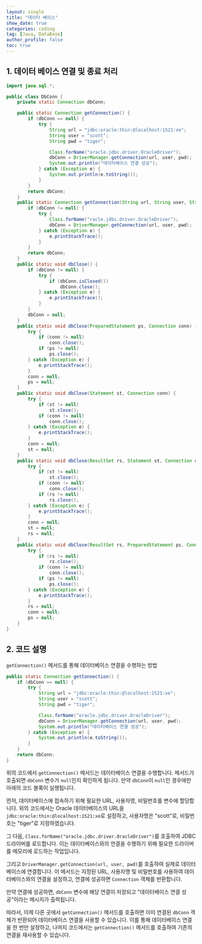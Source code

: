 ```yaml
---
layout: single
title: "데이터 베이스"
show_date: true
categories: coding
tag: [Java, DataBase]
author_profile: false
toc: true
---
```


## 1. 데이터 베이스 연결 및 종료 처리

```java
import java.sql.*;

public class DbConn {
    private static Connection dbConn;

    public static Connection getConnection() {
        if (dbConn == null) {
            try {
                String url = "jdbc:oracle:thin:@localhost:1521:xe";
                String user = "scott";
                String pwd = "tiger";

                Class.forName("oracle.jdbc.driver.OracleDriver");
                dbConn = DriverManager.getConnection(url, user, pwd);
                System.out.println("데이터베이스 연결 성공");
            } catch (Exception e) {
                System.out.println(e.toString());
            }
        }
        return dbConn;
    }
    public static Connection getConnection(String url, String user, String pwd) {
        if (dbConn != null) {
            try {
                Class.forName("racle.jdbc.driver.OracleDriver");
                dbConn = DriverManager.getConnection(url, user, pwd);
            } catch (Exception e) {
                e.printStackTrace();
            }
        }
        return dbConn;
    }
    public static void dbClose() {
        if (dbConn != null) {
            try {
                if (dbConn.isClosed())
                    dbConn.close();
            } catch (Exception e) {
                e.printStackTrace();
            }
        }
        dbConn = null;
    }
    public static void dbClose(PreparedStatement ps, Connection conn) {
        try {
            if (conn != null)
                conn.close();
            if (ps != null)
                ps.close();
        } catch (Exception e) {
            e.printStackTrace();
        }
        conn = null;
        ps = null;
    }
    public static void dbClose(Statement st, Connection conn) {
        try {
            if (st != null)
                st.close();
            if (conn != null)
                conn.close();
        } catch (Exception e) {
            e.printStackTrace();
        }
        conn = null;
        st = null;
    }
    public static void dbClose(ResultSet rs, Statement st, Connection conn) {
        try {
            if (st != null)
                st.close();
            if (conn != null)
                conn.close();
            if (rs != null)
                rs.close();
        } catch (Exception e) {
            e.printStackTrace();
        }
        conn = null;
        st = null;
        rs = null;
    }
    public static void dbClose(ResultSet rs, PreparedStatement ps, Connection conn) {
        try {
            if (rs != null)
                rs.close();
            if (conn != null)
                conn.close();
            if (ps != null)
                ps.close();
        } catch (Exception e) {
            e.printStackTrace();
        }
        rs = null;
        conn = null;
        ps = null;
    }
}

```

## 2. 코드 설명

`getConnection()` 메서드를 통해 데이터베이스 연결을 수행하는 방법

```java
public static Connection getConnection() {
    if (dbConn == null) {
        try {
            String url = "jdbc:oracle:thin:@localhost:1521:xe";
            String user = "scott";
            String pwd = "tiger";

            Class.forName("oracle.jdbc.driver.OracleDriver");
            dbConn = DriverManager.getConnection(url, user, pwd);
            System.out.println("데이터베이스 연결 성공");
        } catch (Exception e) {
            System.out.println(e.toString());
        }
    }
    return dbConn;
}
```

위의 코드에서 `getConnection()` 메서드는 데이터베이스 연결을 수행합니다. 메서드가 호출되면 `dbConn` 변수가 `null`인지 확인하게 됩니다. 만약 `dbConn`이 `null`인 경우에만 아래의 코드 블록이 실행됩니다.

먼저, 데이터베이스에 접속하기 위해 필요한 URL, 사용자명, 비밀번호를 변수에 할당합니다. 위의 코드에서는 Oracle 데이터베이스의 URL을 `jdbc:oracle:thin:@localhost:1521:xe`로 설정하고, 사용자명은 "scott"로, 비밀번호는 "tiger"로 지정하였습니다.

그 다음, `Class.forName("oracle.jdbc.driver.OracleDriver")`를 호출하여 JDBC 드라이버를 로드합니다. 이는 데이터베이스와의 연결을 수행하기 위해 필요한 드라이버를 메모리에 로드하는 작업입니다.

그리고 `DriverManager.getConnection(url, user, pwd)`를 호출하여 실제로 데이터베이스에 연결합니다. 이 메서드는 지정된 URL, 사용자명 및 비밀번호를 사용하여 데이터베이스와의 연결을 설정하고, 연결에 성공하면 `Connection` 객체를 반환합니다.

만약 연결에 성공하면, `dbConn` 변수에 해당 연결이 저장되고 "데이터베이스 연결 성공"이라는 메시지가 출력됩니다.

따라서, 이제 다른 곳에서 `getConnection()` 메서드를 호출하면 이미 연결된 `dbConn` 객체가 반환되어 데이터베이스 연결을 사용할 수 있습니다. 이를 통해 데이터베이스 연결을 한 번만 설정하고, 나머지 코드에서는 `getConnection()` 메서드를 호출하여 기존의 연결을 재사용할 수 있습니다.

<!-- {: .notice--danger}

<div class="notice--success">
 2021년 6월에 릴리스 된 맥 OS 몬테레이에서 port 5000을 airplay연결 포트로 사용하고 있기 때문에 5000포트에서 5002포트로 변경하여 사용하였습니다.

</div> -->
